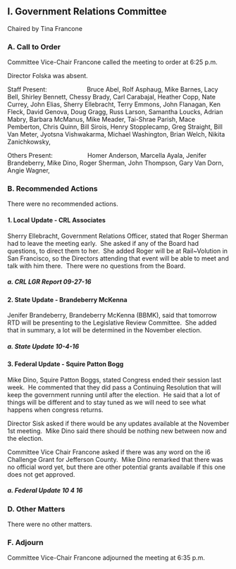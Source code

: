 ## I. Government Relations Committee

Chaired by Tina Francone

### A. Call to Order

Committee Vice-Chair Francone called the meeting to order at 6:25 p.m.

Director Folska was absent.

Staff Present:                       Bruce Abel, Rolf Asphaug, Mike Barnes, Lacy Bell, Shirley Bennett, Chessy Brady, Carl Carabajal, Heather Copp, Nate Currey, John Elias, Sherry Ellebracht, Terry Emmons, John Flanagan, Ken Fleck, David Genova, Doug Gragg, Russ Larson, Samantha Loucks, Adrian Mabry, Barbara McManus, Mike Meader, Tai-Shrae Parish, Mace Pemberton, Chris Quinn, Bill Sirois, Henry Stopplecamp, Greg Straight, Bill Van Meter, Jyotsna Vishwakarma, Michael Washington, Brian Welch, Nikita Zanichkowsky,

Others Present:                    Homer Anderson, Marcella Ayala, Jenifer Brandeberry, Mike Dino, Roger Sherman, John Thompson, Gary Van Dorn, Angie Wagner,

### B. Recommended Actions

There were no recommended actions.

#### 1. Local Update - CRL Associates

Sherry Ellebracht, Government Relations Officer, stated that Roger Sherman had to leave the meeting early.  She asked if any of the Board had questions, to direct them to her.  She added Roger will be at Rail~Volution in San Francisco, so the Directors attending that event will be able to meet and talk with him there.  There were no questions from the Board.

##### a. CRL LGR Report 09-27-16

#### 2. State Update - Brandeberry McKenna

Jenifer Brandeberry, Brandeberry McKenna (BBMK), said that tomorrow RTD will be presenting to the Legislative Review Committee.  She added that in summary, a lot will be determined in the November election.

##### a. State Update 10-4-16

#### 3. Federal Update - Squire Patton Bogg

Mike Dino, Squire Patton Boggs, stated Congress ended their session last week.  He commented that they did pass a Continuing Resolution that will keep the government running until after the election.  He said that a lot of things will be different and to stay tuned as we will need to see what happens when congress returns.

Director Sisk asked if there would be any updates available at the November 1st meeting.  Mike Dino said there should be nothing new between now and the election.

Committee Vice Chair Francone asked if there was any word on the i6 Challenge Grant for Jefferson County.  Mike Dino remarked that there was no official word yet, but there are other potential grants available if this one does not get approved.

##### a. Federal Update 10 4 16

### D. Other Matters

There were no other matters.

### F. Adjourn

Committee Vice-Chair Francone adjourned the meeting at 6:35 p.m.